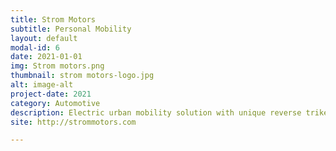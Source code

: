 ```yaml
---
title: Strom Motors
subtitle: Personal Mobility
layout: default
modal-id: 6
date: 2021-01-01
img: Strom motors.png
thumbnail: strom motors-logo.jpg
alt: image-alt
project-date: 2021
category: Automotive
description: Electric urban mobility solution with unique reverse trike design (Exited 2022)
site: http://strommotors.com

---
```

